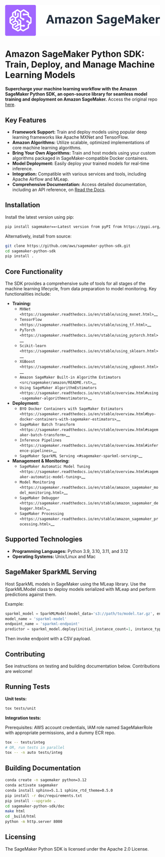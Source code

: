 ![SageMaker Banner](https://github.com/aws/sagemaker-python-sdk/raw/master/branding/icon/sagemaker-banner.png)

# Amazon SageMaker Python SDK: Train, Deploy, and Manage Machine Learning Models

**Supercharge your machine learning workflow with the Amazon SageMaker Python SDK, an open-source library for seamless model training and deployment on Amazon SageMaker.** Access the original repo [here](https://github.com/aws/sagemaker-python-sdk).

## Key Features

*   **Framework Support:** Train and deploy models using popular deep learning frameworks like Apache MXNet and TensorFlow.
*   **Amazon Algorithms:** Utilize scalable, optimized implementations of core machine learning algorithms.
*   **Bring Your Own Algorithms:** Train and host models using your custom algorithms packaged in SageMaker-compatible Docker containers.
*   **Model Deployment:** Easily deploy your trained models for real-time inference.
*   **Integration:** Compatible with various services and tools, including Apache Airflow and MLeap.
*   **Comprehensive Documentation:** Access detailed documentation, including an API reference, on [Read the Docs](https://sagemaker.readthedocs.io/).

## Installation

Install the latest version using pip:

```bash
pip install sagemaker==<Latest version from pyPI from https://pypi.org/project/sagemaker/>
```

Alternatively, install from source:

```bash
git clone https://github.com/aws/sagemaker-python-sdk.git
cd sagemaker-python-sdk
pip install .
```

## Core Functionality

The SDK provides a comprehensive suite of tools for all stages of the machine learning lifecycle, from data preparation to model monitoring.  Key functionalities include:

*   **Training:**
    *   `MXNet <https://sagemaker.readthedocs.io/en/stable/using_mxnet.html>`__
    *   `TensorFlow <https://sagemaker.readthedocs.io/en/stable/using_tf.html>`__
    *   `PyTorch <https://sagemaker.readthedocs.io/en/stable/using_pytorch.html>`__
    *   `Scikit-learn <https://sagemaker.readthedocs.io/en/stable/using_sklearn.html>`__
    *   `XGBoost <https://sagemaker.readthedocs.io/en/stable/using_xgboost.html>`__
    *   `Amazon SageMaker Built-in Algorithm Estimators <src/sagemaker/amazon/README.rst>`__
    *   `Using SageMaker AlgorithmEstimators <https://sagemaker.readthedocs.io/en/stable/overview.html#using-sagemaker-algorithmestimators>`__
*   **Deployment:**
    *   `BYO Docker Containers with SageMaker Estimators <https://sagemaker.readthedocs.io/en/stable/overview.html#byo-docker-containers-with-sagemaker-estimators>`__
    *   `SageMaker Batch Transform <https://sagemaker.readthedocs.io/en/stable/overview.html#sagemaker-batch-transform>`__
    *   `Inference Pipelines <https://sagemaker.readthedocs.io/en/stable/overview.html#inference-pipelines>`__
    *   `SageMaker SparkML Serving <#sagemaker-sparkml-serving>`__
*   **Management & Monitoring:**
    *   `SageMaker Automatic Model Tuning <https://sagemaker.readthedocs.io/en/stable/overview.html#sagemaker-automatic-model-tuning>`__
    *   `Model Monitoring <https://sagemaker.readthedocs.io/en/stable/amazon_sagemaker_model_monitoring.html>`__
    *   `SageMaker Debugger <https://sagemaker.readthedocs.io/en/stable/amazon_sagemaker_debugger.html>`__
    *   `SageMaker Processing <https://sagemaker.readthedocs.io/en/stable/amazon_sagemaker_processing.html>`__

## Supported Technologies

*   **Programming Languages:** Python 3.9, 3.10, 3.11, and 3.12
*   **Operating Systems:** Unix/Linux and Mac

## SageMaker SparkML Serving

Host SparkML models in SageMaker using the MLeap library.  Use the SparkMLModel class to deploy models serialized with MLeap and perform predictions against them.

Example:

```python
sparkml_model = SparkMLModel(model_data='s3://path/to/model.tar.gz', env={'SAGEMAKER_SPARKML_SCHEMA': schema})
model_name = 'sparkml-model'
endpoint_name = 'sparkml-endpoint'
predictor = sparkml_model.deploy(initial_instance_count=1, instance_type='ml.c4.xlarge', endpoint_name=endpoint_name)
```

Then invoke endpoint with a CSV payload.

## Contributing

See instructions on testing and building documentation below.  Contributions are welcome!

## Running Tests

**Unit tests:**

```bash
tox tests/unit
```

**Integration tests:**

Prerequisites: AWS account credentials, IAM role named SageMakerRole with appropriate permissions, and a dummy ECR repo.

```bash
tox -- tests/integ
# OR, run tests in parallel
tox -- -n auto tests/integ
```

## Building Documentation

```bash
conda create -n sagemaker python=3.12
conda activate sagemaker
conda install sphinx=5.1.1 sphinx_rtd_theme=0.5.0
pip install -r doc/requirements.txt
pip install --upgrade .
cd sagemaker-python-sdk/doc
make html
cd _build/html
python -m http.server 8000
```

## Licensing

The SageMaker Python SDK is licensed under the Apache 2.0 License.